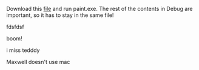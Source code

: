Download this [file](https://drive.google.com/drive/folders/1QTlFVJs0dor46HvTGi7o5k7pU76MF-Og?usp=sharing) and run paint.exe. The rest of the contents in Debug are important, so it has to stay in the same file! 

fdsfdsf


boom!

i miss tedddy

Maxwell doesn't use mac
